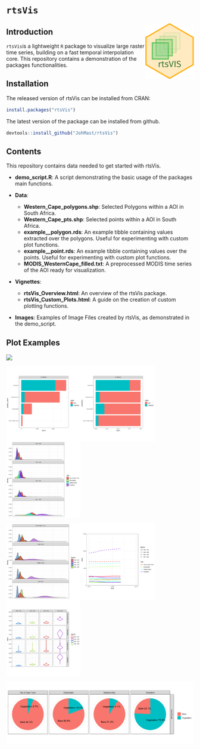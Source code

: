 # `rtsVis`
<img align="right" src="https://github.com/JohMast/rtsVis_demo/blob/main/Images/rtsVis_Logo.png" width="130" height="150" />


## Introduction

`rtsVis`is a lightweight `R` package to visualize large raster time series, building on a fast temporal interpolation core.
This repository contains a demonstration of the packages functionalities.

## Installation

The released version of rtsVis can be installed from CRAN:
```r
install.packages("rtsVis")
```


The latest version of the package can be installed from github. 

```r
devtools::install_github("JohMast/rtsVis")
```

## Contents
This repository contains data needed to get started with rtsVis.

* **demo_script.R**: A script demonstrating the basic usage of the packages main functions.
* **Data**:
    * **Western_Cape_polygons.shp**: Selected Polygons within a AOI in South Africa.
    * **Western_Cape_pts.shp**: Selected points within a AOI in South Africa.
    * **example__polygon.rds**: An example tibble containing values extracted over the polygons. Useful for experimenting with custom plot functions.
    * **example__point.rds**: An example tibble containing values over the points. Useful for experimenting with custom plot functions.
    * **MODIS_WesternCape_filled.txt**: A preprocessed MODIS time series of the AOI ready for visualization.

* **Vignettes**:
    * **rtsVis_Overview.html**: An overview of the rtsVis package.
    * **rtsVis_Custom_Plots.html**: A guide on the creation of custom plotting functions.
* **Images**: Examples of Image Files created by rtsVis, as demonstrated in the demo_script.


## Plot Examples


<img src="https://github.com/JohMast/rtsVis_demo/raw/main/Images/WesternCape_MODIS_point_lowres.gif" align="center" src="https://github.com/JohMast/rtsVis_demo/raw/main/Images/WesternCape_MODIS_point_lowres.gif">

<img src="https://github.com/JohMast/rtsVis_demo/raw/main/Images/example_ts_gg_bar_stack.png" align="center" src="https://github.com/JohMast/rtsVis_demo/raw/main/Images/WesternCape_MODIS_point_lowres.gif" width="200"><img src="https://github.com/JohMast/rtsVis_demo/raw/main/Images/example_ts_gg_bar_fill.png" align="center" src="https://github.com/JohMast/rtsVis_demo/raw/main/Images/WesternCape_MODIS_point_lowres.gif" width="200"><img src="https://github.com/JohMast/rtsVis_demo/raw/main/Images/example_ts_gg_dens.png" align="center" src="https://github.com/JohMast/rtsVis_demo/raw/main/Images/WesternCape_MODIS_point_lowres.gif" width="200">

<img src="https://github.com/JohMast/rtsVis_demo/raw/main/Images/example_ts_gg_dens2.png" align="center" src="https://github.com/JohMast/rtsVis_demo/raw/main/Images/WesternCape_MODIS_point_lowres.gif" width="200"><img src="https://github.com/JohMast/rtsVis_demo/raw/main/Images/example_ts_gg_line2.png" align="center" src="https://github.com/JohMast/rtsVis_demo/raw/main/Images/WesternCape_MODIS_point_lowres.gif" width="200"><img src="https://github.com/JohMast/rtsVis_demo/raw/main/Images/example_ts_gg_vio.png" align="center" src="https://github.com/JohMast/rtsVis_demo/raw/main/Images/WesternCape_MODIS_point_lowres.gif" width="200">


<img src="https://github.com/JohMast/rtsVis_demo/raw/main/Images/example_ts_gg_pie.png" align="center" src="https://github.com/JohMast/rtsVis_demo/raw/main/Images/WesternCape_MODIS_point_lowres.gif" width="600">
